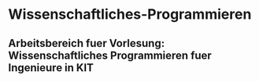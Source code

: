 # Wissenschaftliches-Programmieren

## Arbeitsbereich fuer Vorlesung: Wissenschaftliches Programmieren fuer Ingenieure in KIT
